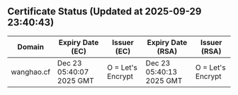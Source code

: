 ## Certificate Status (Updated at 2025-09-29 23:40:43)
| Domain | Expiry Date (EC) | Issuer (EC) | Expiry Date (RSA) | Issuer (RSA) |
|--------|------------------|-------------|-------------------|--------------|
| wanghao.cf | Dec 23 05:40:07 2025 GMT |  O = Let's Encrypt | Dec 23 05:40:13 2025 GMT |  O = Let's Encrypt |
